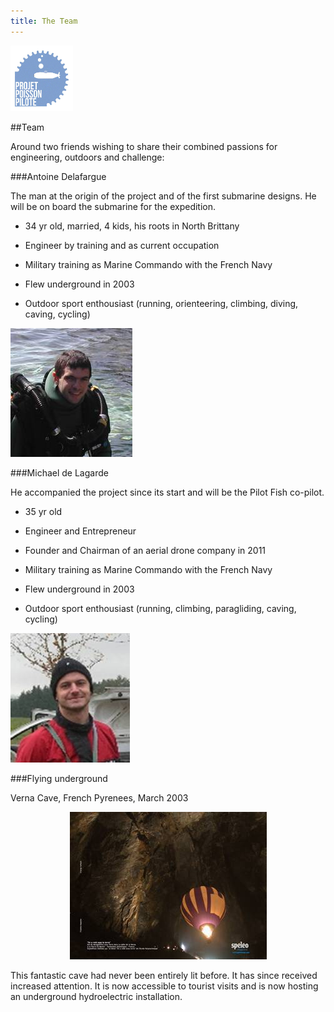 ```yaml
---
title: The Team
---
```


<div class="row">
<div class="span1.5">

<img
 style="border: 0px solid ; width: 100px; height: 105px;"
 alt="logo" src="../img/LogoENL.gif">

</div>

<div class="span10.5">

##Team

Around two friends wishing to share their combined passions for engineering, outdoors and challenge:

</div>
</div>

###Antoine Delafargue

<div class="row">
    <div class="span8">

The man at the origin of the project and of the first submarine designs. 
He will be on board the submarine for the expedition. 

- 34 yr old, married, 4 kids, his roots in North Brittany
- Engineer by training and as current occupation
- Military training as Marine Commando with the French Navy
- Flew underground in 2003
- Outdoor sport enthousiast (running, orienteering, climbing, diving, caving, cycling)

    </div>

    <div class="span4">

	![ ](../img/AD.jpg)

    </div>
</div>

###Michael de Lagarde

<div class="row">
    <div class="span8">

He accompanied the project since its start and will be the Pilot Fish co-pilot.

- 35 yr old
- Engineer and Entrepreneur
- Founder and Chairman of an aerial drone company in 2011
- Military training as Marine Commando with the French Navy
- Flew underground in 2003
- Outdoor sport enthousiast (running, climbing, paragliding, caving, cycling)

    </div>

    <div class="span4">

	![ ](../img/MD.jpg)
	
	</div>
</div>

###Flying underground 

Verna Cave, French Pyrenees, March 2003

<div style="text-align: center;">

![](../img/Mongo.jpg)

</div>

<div style="text-align: left;">

This fantastic cave had never been entirely lit before. 
It has since received increased attention. 
It is now accessible to tourist visits 
and is now hosting an underground hydroelectric installation.    

</div>
